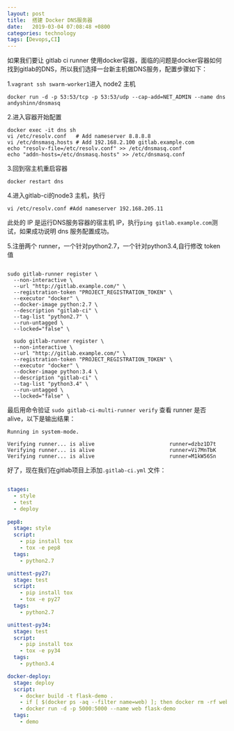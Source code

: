 ```yaml
---
layout: post
title:  搭建 Docker DNS服务器
date:   2019-03-04 07:08:48 +0800
categories: technology
tags: [Devops,CI]
---
```

如果我们要让 gitlab ci runner 使用docker容器，面临的问题是docker容器如何找到gitlab的DNS，所以我们选择一台新主机做DNS服务，配置步骤如下：

1.`vagrant ssh swarm-worker1`进入 node2 主机

``` shell
docker run -d -p 53:53/tcp -p 53:53/udp --cap-add=NET_ADMIN --name dns andyshinn/dnsmasq
```

2.进入容器开始配置

``` shell
docker exec -it dns sh
vi /etc/resolv.conf   # Add nameserver 8.8.8.8
vi /etc/dnsmasq.hosts # Add 192.168.2.100 gitlab.example.com
echo "resolv-file=/etc/resolv.conf" >> /etc/dnsmasq.conf
echo "addn-hosts=/etc/dnsmasq.hosts" >> /etc/dnsmasq.conf
```

3.回到宿主机重启容器

``` shell
docker restart dns
```

4.进入gitlab-ci的node3 主机，执行

``` shell
vi /etc/resolv.conf #Add nameserver 192.168.205.11
```

此处的 IP 是运行DNS服务容器的宿主机 IP，执行`ping gitlab.example.com`测试，如果成功说明 dns 服务配置成功。

5.注册两个 runner，一个针对python2.7，一个针对python3.4,自行修改 token 值

``` shell

sudo gitlab-runner register \
  --non-interactive \
  --url "http://gitlab.example.com/" \
  --registration-token "PROJECT_REGISTRATION_TOKEN" \
  --executor "docker" \
  --docker-image python:2.7 \
  --description "gitlab-ci" \
  --tag-list "python2.7" \
  --run-untagged \
  --locked="false" \

  sudo gitlab-runner register \
  --non-interactive \
  --url "http://gitlab.example.com/" \
  --registration-token "PROJECT_REGISTRATION_TOKEN" \
  --executor "docker" \
  --docker-image python:3.4 \
  --description "gitlab-ci" \
  --tag-list "python3.4" \
  --run-untagged \
  --locked="false" \
```

最后用命令验证 `sudo gitlab-ci-multi-runner verify` 查看 runner 是否 alive，以下是输出结果：

``` shell
Running in system-mode.

Verifying runner... is alive                        runner=dzbz1D7t
Verifying runner... is alive                        runner=Vi7MnTbK
Verifying runner... is alive                        runner=M1kW56Sn
```

好了，现在我们在gitlab项目上添加`.gitlab-ci.yml` 文件：

``` yaml

stages:
  - style
  - test
  - deploy
  
pep8:
  stage: style
  script:
    - pip install tox
    - tox -e pep8
  tags:
    - python2.7

unittest-py27:
  stage: test
  script:
    - pip install tox
    - tox -e py27
  tags:
    - python2.7

unittest-py34:
  stage: test
  script:
    - pip install tox
    - tox -e py34
  tags:
    - python3.4

docker-deploy:
  stage: deploy
  script:
    - docker build -t flask-demo .
    - if [ $(docker ps -aq --filter name=web) ]; then docker rm -rf web;fi
    - docker run -d -p 5000:5000 --name web flask-demo
  tags:
    - demo

```
